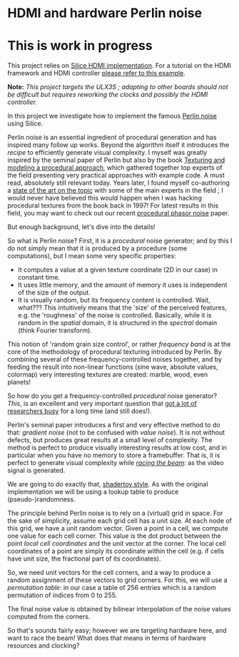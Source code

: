 # HDMI and hardware Perlin noise

# This is work in progress

This project relies on [Silice HDMI implementation](../common/hdmi.ice). For a tutorial on the HDMI framework and HDMI controller [please refer to this example](../hdmi_test/).

**Note:** *This project targets the ULX3S ; adapting to other boards should not be difficult but requires reworking the clocks and possibly the HDMI controller.*

In this project we investigate how to implement the famous [Perlin noise](https://en.wikipedia.org/wiki/Perlin_noise) using Silice.

Perlin noise is an essential ingredient of procedural generation and has inspired many follow up works. Beyond the algorithm itself it introduces the *recipe* to efficiently generate visual complexity. 
I myself was greatly inspired by the seminal paper of Perlin but also by the book [Texturing and modeling a procedural approach](https://books.google.fr/books/about/Texturing_and_Modeling.html?id=fXp5UsEWNX8C&redir_esc=y), which gathered together top experts of the field presenting very practical approaches with example code. A must read, absolutely still relevant today. Years later, I found myself co-authoring a [state of the art on the topic](https://www-sop.inria.fr/reves/Basilic/2010/LLCDDELPZ10/LLCDDELPZ10STARPNF.pdf) with some of the main experts in the field ; I would never have believed this would happen when I was hacking procedural textures from the book back in 1997! For latest results in this field, you may want to check out our recent [procedural phasor noise](https://hal.inria.fr/hal-02118508) paper.

But enough background, let's dive into the details!

So what is Perlin noise? First, it is a *procedural* noise generator; and by this I do not simply mean that it is produced by a procedure (some computations), but I mean some very specific properties:
- It computes a value at a given texture coordinate (2D in our case) in constant time.
- It uses little memory, and the amount of memory it uses is independent of the size of the output.
- It is visually random, but its frequency content is controlled. Wait, what??? This intuitively means that the 'size' of the perceived features, e.g. the 'roughness' of the noise is controlled. Basically, while it is random in the *spatial* domain, it is structured in the *spectral* domain (think Fourier transform).

This notion of 'random grain size control', or rather *frequency band* is at the core of the methodology of procedural texturing introduced by Perlin. By combining several of these frequency-controlled noises together, and by feeding the result into non-linear functions (sine wave, absolute values, colormap) very interesting textures are created: marble, wood, even planets!

So how do you get a frequency-controlled *procedural* noise generator? *This*, is an excellent and very important question that [got a lot of researchers busy](https://www-sop.inria.fr/reves/Basilic/2010/LLCDDELPZ10/LLCDDELPZ10STARPNF.pdf) for a long time (and still does!). 

Perlin's seminal paper introduces a first and very effective method to do that: *gradient noise* (not to be confused with *value noise*). It is not without defects, but produces great results at a small level of complexity. The method is perfect to produce visually interesting results at low cost, and in particular when you have no memory to store a framebuffer. That is, it is perfect to generate visual complexity while [*racing the beam*](https://en.wikipedia.org/wiki/Racing_the_Beam): as the video signal is generated.

We are going to do exactly that, [shadertoy style](https://www.shadertoy.com/view/wt23zz).
As with the original implementation we will be using a lookup table to produce (pseudo-)randomness.

The principle behind Perlin noise is to rely on a (virtual) grid in space. For the sake of simplicity, assume each grid cell has a unit size. At each node of this grid, we have a unit random vector. Given a point in a cell, we compute one value for each cell corner. This value is the dot product between the point *local cell coordinates* and the unit vector at the corner. The local cell coordinates of a point are simply its coordinate within the cell (e.g. if cells have unit size, the fractional part of its coordinates).

So, we need unit vectors for the cell corners, and a way to produce a random assignment of these vectors to grid corners. For this, we will use a *permutation table*: in our case a table of 256 entries which is a random permutation of indices from 0 to 255.

The final noise value is obtained by bilinear interpolation of the noise values computed from the corners.

So that's sounds fairly easy; however we are targeting hardware here, and want to race the beam! What does that means in terms of hardware resources and clocking?


